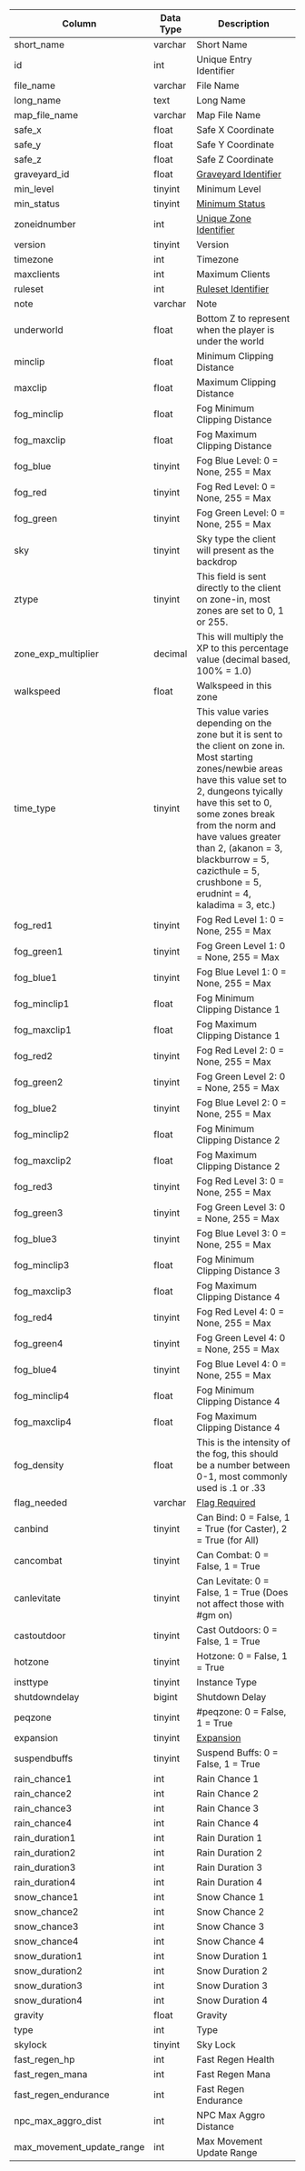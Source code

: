 | Column                    | Data Type | Description                                                                                                                                                                                                                                                                                                                                      |
| ------------------------- | --------- | ------------------------------------------------------------------------------------------------------------------------------------------------------------------------------------------------------------------------------------------------------------------------------------------------------------------------------------------------ |
| short_name                | varchar   | Short Name                                                                                                                                                                                                                                                                                                                                       |
| id                        | int       | Unique Entry Identifier                                                                                                                                                                                                                                                                                                                          |
| file_name                 | varchar   | File Name                                                                                                                                                                                                                                                                                                                                        |
| long_name                 | text      | Long Name                                                                                                                                                                                                                                                                                                                                        |
| map_file_name             | varchar   | Map File Name                                                                                                                                                                                                                                                                                                                                    |
| safe_x                    | float     | Safe X Coordinate                                                                                                                                                                                                                                                                                                                                |
| safe_y                    | float     | Safe Y Coordinate                                                                                                                                                                                                                                                                                                                                |
| safe_z                    | float     | Safe Z Coordinate                                                                                                                                                                                                                                                                                                                                |
| graveyard_id              | float     | [Graveyard Identifier](graveyard.md)                                                                                                                                                                                                                                                                                                             |
| min_level                 | tinyint   | Minimum Level                                                                                                                                                                                                                                                                                                                                    |
| min_status                | tinyint   | [Minimum Status](https://eqemu.gitbook.io/server/categories/reference-lists/status-levels)                                                                                                                                                                                                                                                       |
| zoneidnumber              | int       | [Unique Zone Identifier](https://eqemu.gitbook.io/server/categories/reference-lists/zones)                                                                                                                                                                                                                                                       |
| version                   | tinyint   | Version                                                                                                                                                                                                                                                                                                                                          |
| timezone                  | int       | Timezone                                                                                                                                                                                                                                                                                                                                         |
| maxclients                | int       | Maximum Clients                                                                                                                                                                                                                                                                                                                                  |
| ruleset                   | int       | [Ruleset Identifier](rule_sets.md)                                                                                                                                                                                                                                                                                                               |
| note                      | varchar   | Note                                                                                                                                                                                                                                                                                                                                             |
| underworld                | float     | Bottom Z to represent when the player is under the world                                                                                                                                                                                                                                                                                         |
| minclip                   | float     | Minimum Clipping Distance                                                                                                                                                                                                                                                                                                                        |
| maxclip                   | float     | Maximum Clipping Distance                                                                                                                                                                                                                                                                                                                        |
| fog_minclip               | float     | Fog Minimum Clipping Distance                                                                                                                                                                                                                                                                                                                    |
| fog_maxclip               | float     | Fog Maximum Clipping Distance                                                                                                                                                                                                                                                                                                                    |
| fog_blue                  | tinyint   | Fog Blue Level: 0 = None, 255 = Max                                                                                                                                                                                                                                                                                                              |
| fog_red                   | tinyint   | Fog Red Level: 0 = None, 255 = Max                                                                                                                                                                                                                                                                                                               |
| fog_green                 | tinyint   | Fog Green Level: 0 = None, 255 = Max                                                                                                                                                                                                                                                                                                             |
| sky                       | tinyint   | Sky type the client will present as the backdrop                                                                                                                                                                                                                                                                                                 |
| ztype                     | tinyint   | This field is sent directly to the client on zone-in, most zones are set to 0, 1 or 255.                                                                                                                                                                                                                                                         |
| zone_exp_multiplier       | decimal   | This will multiply the XP to this percentage value (decimal based, 100% = 1.0)                                                                                                                                                                                                                                                                   |
| walkspeed                 | float     | Walkspeed in this zone                                                                                                                                                                                                                                                                                                                           |
| time_type                 | tinyint   | This value varies depending on the zone but it is sent to the client on zone in.  Most starting zones/newbie areas have this value set to 2, dungeons tyically have this set to 0, some zones break from the norm and have values greater than 2, (akanon = 3, blackburrow = 5, cazicthule = 5, crushbone = 5, erudnint = 4, kaladima = 3, etc.) |
| fog_red1                  | tinyint   | Fog Red Level 1: 0 = None, 255 = Max                                                                                                                                                                                                                                                                                                             |
| fog_green1                | tinyint   | Fog Green Level 1: 0 = None, 255 = Max                                                                                                                                                                                                                                                                                                           |
| fog_blue1                 | tinyint   | Fog Blue Level 1: 0 = None, 255 = Max                                                                                                                                                                                                                                                                                                            |
| fog_minclip1              | float     | Fog Minimum Clipping Distance 1                                                                                                                                                                                                                                                                                                                  |
| fog_maxclip1              | float     | Fog Maximum Clipping Distance 1                                                                                                                                                                                                                                                                                                                  |
| fog_red2                  | tinyint   | Fog Red Level 2: 0 = None, 255 = Max                                                                                                                                                                                                                                                                                                             |
| fog_green2                | tinyint   | Fog Green Level 2: 0 = None, 255 = Max                                                                                                                                                                                                                                                                                                           |
| fog_blue2                 | tinyint   | Fog Blue Level 2: 0 = None, 255 = Max                                                                                                                                                                                                                                                                                                            |
| fog_minclip2              | float     | Fog Minimum Clipping Distance 2                                                                                                                                                                                                                                                                                                                  |
| fog_maxclip2              | float     | Fog Maximum Clipping Distance 2                                                                                                                                                                                                                                                                                                                  |
| fog_red3                  | tinyint   | Fog Red Level 3: 0 = None, 255 = Max                                                                                                                                                                                                                                                                                                             |
| fog_green3                | tinyint   | Fog Green Level 3: 0 = None, 255 = Max                                                                                                                                                                                                                                                                                                           |
| fog_blue3                 | tinyint   | Fog Blue Level 3: 0 = None, 255 = Max                                                                                                                                                                                                                                                                                                            |
| fog_minclip3              | float     | Fog Minimum Clipping Distance 3                                                                                                                                                                                                                                                                                                                  |
| fog_maxclip3              | float     | Fog Maximum Clipping Distance 4                                                                                                                                                                                                                                                                                                                  |
| fog_red4                  | tinyint   | Fog Red Level 4: 0 = None, 255 = Max                                                                                                                                                                                                                                                                                                             |
| fog_green4                | tinyint   | Fog Green Level 4: 0 = None, 255 = Max                                                                                                                                                                                                                                                                                                           |
| fog_blue4                 | tinyint   | Fog Blue Level 4: 0 = None, 255 = Max                                                                                                                                                                                                                                                                                                            |
| fog_minclip4              | float     | Fog Minimum Clipping Distance 4                                                                                                                                                                                                                                                                                                                  |
| fog_maxclip4              | float     | Fog Maximum Clipping Distance 4                                                                                                                                                                                                                                                                                                                  |
| fog_density               | float     | This is the intensity of the fog, this should be a number between 0-1, most commonly used is .1 or .33                                                                                                                                                                                                                                           |
| flag_needed               | varchar   | [Flag Required](zone_flags.md)                                                                                                                                                                                                                                                                                                                   |
| canbind                   | tinyint   | Can Bind: 0 = False, 1 = True (for Caster), 2 = True (for All)                                                                                                                                                                                                                                                                                   |
| cancombat                 | tinyint   | Can Combat: 0 = False, 1 = True                                                                                                                                                                                                                                                                                                                  |
| canlevitate               | tinyint   | Can Levitate: 0 = False, 1 = True (Does not affect those with #gm on)                                                                                                                                                                                                                                                                            |
| castoutdoor               | tinyint   | Cast Outdoors: 0 = False, 1 = True                                                                                                                                                                                                                                                                                                               |
| hotzone                   | tinyint   | Hotzone: 0 = False, 1 = True                                                                                                                                                                                                                                                                                                                     |
| insttype                  | tinyint   | Instance Type                                                                                                                                                                                                                                                                                                                                    |
| shutdowndelay             | bigint    | Shutdown Delay                                                                                                                                                                                                                                                                                                                                   |
| peqzone                   | tinyint   | #peqzone: 0 = False, 1 = True                                                                                                                                                                                                                                                                                                                    |
| expansion                 | tinyint   | [Expansion](https://eqemu.gitbook.io/server/categories/reference-lists/expansion-list)                                                                                                                                                                                                                                                           |
| suspendbuffs              | tinyint   | Suspend Buffs: 0 = False, 1 = True                                                                                                                                                                                                                                                                                                               |
| rain_chance1              | int       | Rain Chance 1                                                                                                                                                                                                                                                                                                                                    |
| rain_chance2              | int       | Rain Chance 2                                                                                                                                                                                                                                                                                                                                    |
| rain_chance3              | int       | Rain Chance 3                                                                                                                                                                                                                                                                                                                                    |
| rain_chance4              | int       | Rain Chance 4                                                                                                                                                                                                                                                                                                                                    |
| rain_duration1            | int       | Rain Duration 1                                                                                                                                                                                                                                                                                                                                  |
| rain_duration2            | int       | Rain Duration 2                                                                                                                                                                                                                                                                                                                                  |
| rain_duration3            | int       | Rain Duration 3                                                                                                                                                                                                                                                                                                                                  |
| rain_duration4            | int       | Rain Duration 4                                                                                                                                                                                                                                                                                                                                  |
| snow_chance1              | int       | Snow Chance 1                                                                                                                                                                                                                                                                                                                                    |
| snow_chance2              | int       | Snow Chance 2                                                                                                                                                                                                                                                                                                                                    |
| snow_chance3              | int       | Snow Chance 3                                                                                                                                                                                                                                                                                                                                    |
| snow_chance4              | int       | Snow Chance 4                                                                                                                                                                                                                                                                                                                                    |
| snow_duration1            | int       | Snow Duration 1                                                                                                                                                                                                                                                                                                                                  |
| snow_duration2            | int       | Snow Duration 2                                                                                                                                                                                                                                                                                                                                  |
| snow_duration3            | int       | Snow Duration 3                                                                                                                                                                                                                                                                                                                                  |
| snow_duration4            | int       | Snow Duration 4                                                                                                                                                                                                                                                                                                                                  |
| gravity                   | float     | Gravity                                                                                                                                                                                                                                                                                                                                          |
| type                      | int       | Type                                                                                                                                                                                                                                                                                                                                             |
| skylock                   | tinyint   | Sky Lock                                                                                                                                                                                                                                                                                                                                         |
| fast_regen_hp             | int       | Fast Regen Health                                                                                                                                                                                                                                                                                                                                |
| fast_regen_mana           | int       | Fast Regen Mana                                                                                                                                                                                                                                                                                                                                  |
| fast_regen_endurance      | int       | Fast Regen Endurance                                                                                                                                                                                                                                                                                                                             |
| npc_max_aggro_dist        | int       | NPC Max Aggro Distance                                                                                                                                                                                                                                                                                                                           |
| max_movement_update_range | int       | Max Movement Update Range                                                                                                                                                                                                                                                                                                                        |